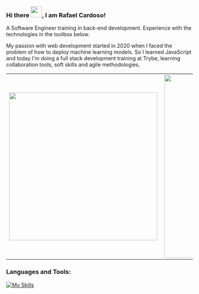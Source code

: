 ### Hi there <img src="https://raw.githubusercontent.com/MartinHeinz/MartinHeinz/master/wave.gif" width="30px">, I am Rafael Cardoso!
A Software Engineer training in back-end development. Experience with the technologies in the toolbox below.
<p>
My passion with web development started in 2020 when I faced the problem of how to deploy machine learning models. So I learned JavaScript and today I'm doing a full stack development training at Trybe, learning collaboration tools, soft skills and agile methodologies.
</p>

<center>
<table>
    <tr>
        <td><img width="400px" align="left" src="https://github-readme-stats.vercel.app/api/top-langs/?username=rafaelfcardoso&layout=compact&theme=buefy" /></td>
        <td><img width="495px" align="left" src="https://github-readme-stats.vercel.app/api?username=rafaelfcardoso&theme=buefy"/></td>
    </tr>   
</table>
</center>

<h3 align="left">Languages and Tools:</h3>

[![My Skills](https://skillicons.dev/icons?i=bash,css,javascript,mysql,express,react,nodejs,redux,python,docker,git,figma)](https://skillicons.dev)







